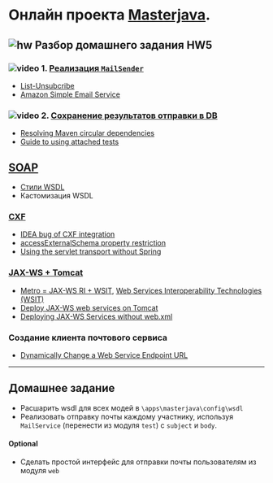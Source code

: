 # Онлайн проекта  <a href="https://github.com/JavaWebinar/masterjava">Masterjava</a>.

## ![hw](https://cloud.githubusercontent.com/assets/13649199/13672719/09593080-e6e7-11e5-81d1-5cb629c438ca.png) Разбор домашнего задания HW5

### ![video](https://cloud.githubusercontent.com/assets/13649199/13672715/06dbc6ce-e6e7-11e5-81a9-04fbddb9e488.png) 1. <a href="https://drive.google.com/file/d/0B9Ye2auQ_NsFT3VocUpKSzZlRTg">Реализация `MailSender`</a>
- <a href="https://yandex.ru/blog/company/66296">List-Unsubcribe</a>
- <a href="https://aws.amazon.com/ru/ses/">Amazon Simple Email Service</a>

### ![video](https://cloud.githubusercontent.com/assets/13649199/13672715/06dbc6ce-e6e7-11e5-81a9-04fbddb9e488.png) 2. <a href="https://drive.google.com/file/d/0B9Ye2auQ_NsFT3VocUpKSzZlRTg">Сохранение результатов отправки в DB</a>
- <a href="http://stackoverflow.com/a/25322753/548473">Resolving Maven circular dependencies</a>
- <a href="http://maven.apache.org/guides/mini/guide-attached-tests.html">Guide to using attached tests</a>


## <a href="https://ru.wikipedia.org/wiki/SOAP">SOAP</a>
- <a href="http://www.ibm.com/developerworks/webservices/library/ws-whichwsdl/">Стили WSDL</a>
- Кастомизация WSDL

### <a href="https://en.wikipedia.org/wiki/Apache_CXF">CXF</a>
- <a href="https://youtrack.jetbrains.com/issue/IDEA-149473">IDEA bug of CXF integration</a>
- <a href="http://stackoverflow.com/a/23012746/548473">accessExternalSchema property restriction</a>
- <a href="http://cxf.apache.org/docs/servlet-transport.html#ServletTransport-UsingtheservlettransportwithoutSpring">Using the servlet transport without Spring</a>

### <a href="https://www.mkyong.com/tutorials/jax-ws-tutorials/">JAX-WS + Tomcat</a> 
- <a href="http://stackoverflow.com/a/16254037/548473">Metro = JAX-WS RI + WSIT</a>, <a href="https://wsit.java.net/">Web Services Interoperability Technologies (WSIT)</a>
- <a href="https://www.mkyong.com/webservices/jax-ws/deploy-jax-ws-web-services-on-tomcat/">Deploy JAX-WS web services on Tomcat</a>
- <a href="http://ics.upjs.sk/~novotnyr/blog/2068/deploying-jax-ws-services-on-java-7-and-tomcat-7">Deploying JAX-WS Services without web.xml</a>

### Создание клиента почтового сервиса

- <a href="http://stackoverflow.com/questions/5158537/jaxws-how-to-change-the-endpoint-address">Dynamically Change a Web Service Endpoint URL</a>

----------------

## Домашнее задание
- Расшарить wsdl для всех модей в `\apps\masterjava\config\wsdl`   
- Реализовать отправку почты каждому участнику, используя `MailService` (перенести из модуля `test`) с `subject` и `body`.
 
#### Optional
- Сделать простой интерфейс для отправки почты пользователям из модуля `web`
